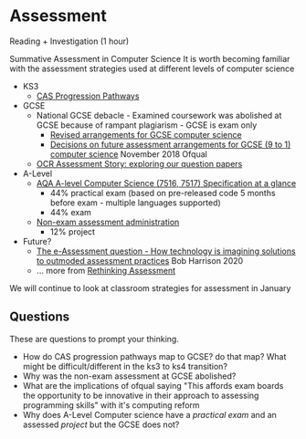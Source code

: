 Assessment
==========

Reading + Investigation (1 hour)

Summative Assessment in Computer Science
It is worth becoming familiar with the assessment strategies used at different levels of computer science

* KS3
    * [CAS Progression Pathways](https://www.computingatschool.org.uk/data/quick_start_secondary/progression_path.pdf)
* GCSE
    * National GCSE debacle - Examined coursework was abolished at GCSE because of rampant plagiarism - GCSE is exam only
        * [Revised arrangements for GCSE computer science](https://www.gov.uk/government/news/revised-arrangements-for-gcse-computer-science)
        * [Decisions on future assessment arrangements for GCSE (9 to 1) computer science](https://assets.publishing.service.gov.uk/government/uploads/system/uploads/attachment_data/file/779004/Decision_GCSE_computer_science_6464_1_ADD.pdf) November 2018 Ofqual
    * [OCR Assessment Story: exploring our question papers](https://www.ocr.org.uk/Images/562109-assessment-story-exploring-our-question-papers.pdf)
* A-Level
    * [AQA A-level Computer Science (7516, 7517) Specification at a glance](https://www.aqa.org.uk/subjects/computer-science-and-it/as-and-a-level/computer-science-7516-7517/specification-at-a-glance)
        * 44% practical exam (based on pre-released code 5 months before exam - multiple languages supported)
        * 44% exam
    * [Non-exam assessment administration](https://www.aqa.org.uk/subjects/computer-science-and-it/as-and-a-level/computer-science-7516-7517/non-exam-assessment-administration)
        * 12% project
* Future?
    * [The e-Assessment question - How technology is imagining solutions to outmoded assessment practices](https://bigeducation.org/rethinking-blogs/the-e-assessment-question/) Bob Harrison 2020
    * ... more from [Rethinking Assessment](https://bigeducation.org/blogs-ra/)

We will continue to look at classroom strategies for assessment in January


Questions
---------

These are questions to prompt your thinking.

* How do CAS progression pathways map to GCSE? do that map? What might be difficult/different in the ks3 to ks4 transition?
* Why was the non-exam assessment at GCSE abolished?
* What are the implications of ofqual saying "This affords exam boards the opportunity to be innovative in their approach to assessing programming skills" with it's computing reform
* Why does A-Level Computer science have a _practical exam_ and an assessed _project_ but the GCSE does not?
